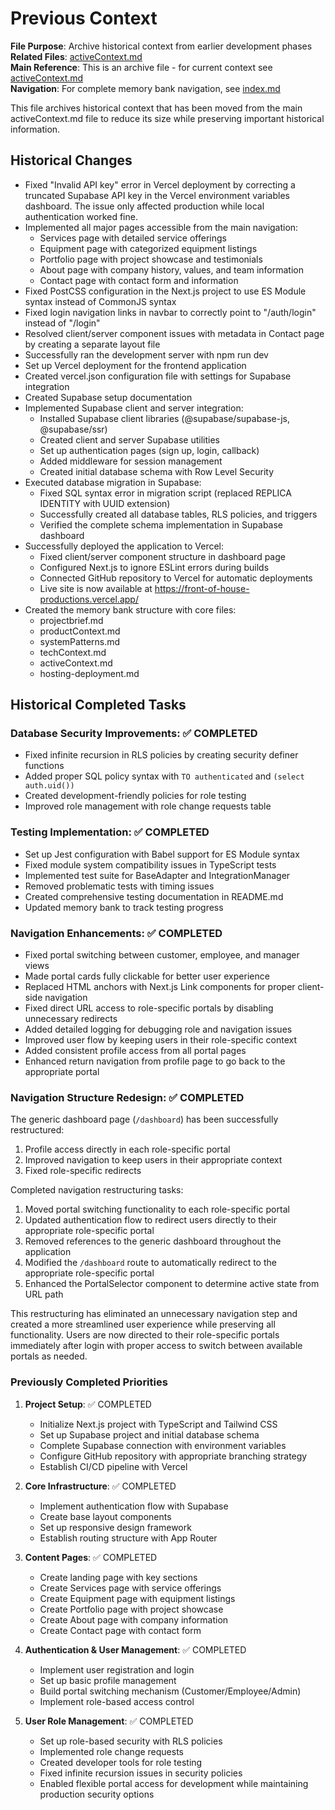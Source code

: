 # Previous Context

**File Purpose**: Archive historical context from earlier development phases  
**Related Files**: [activeContext.md](../activeContext.md)  
**Main Reference**: This is an archive file - for current context see [activeContext.md](../activeContext.md)  
**Navigation**: For complete memory bank navigation, see [index.md](../index.md)

This file archives historical context that has been moved from the main activeContext.md file to reduce its size while preserving important historical information.

## Historical Changes

- Fixed "Invalid API key" error in Vercel deployment by correcting a truncated Supabase API key in the Vercel environment variables dashboard. The issue only affected production while local authentication worked fine.
- Implemented all major pages accessible from the main navigation:
  - Services page with detailed service offerings
  - Equipment page with categorized equipment listings
  - Portfolio page with project showcase and testimonials
  - About page with company history, values, and team information
  - Contact page with contact form and information
- Fixed PostCSS configuration in the Next.js project to use ES Module syntax instead of CommonJS syntax
- Fixed login navigation links in navbar to correctly point to "/auth/login" instead of "/login"
- Resolved client/server component issues with metadata in Contact page by creating a separate layout file
- Successfully ran the development server with npm run dev
- Set up Vercel deployment for the frontend application
- Created vercel.json configuration file with settings for Supabase integration
- Created Supabase setup documentation
- Implemented Supabase client and server integration:
  - Installed Supabase client libraries (@supabase/supabase-js, @supabase/ssr)
  - Created client and server Supabase utilities
  - Set up authentication pages (sign up, login, callback)
  - Added middleware for session management
  - Created initial database schema with Row Level Security
- Executed database migration in Supabase:
  - Fixed SQL syntax error in migration script (replaced REPLICA IDENTITY with UUID extension)
  - Successfully created all database tables, RLS policies, and triggers
  - Verified the complete schema implementation in Supabase dashboard
- Successfully deployed the application to Vercel:
  - Fixed client/server component structure in dashboard page
  - Configured Next.js to ignore ESLint errors during builds
  - Connected GitHub repository to Vercel for automatic deployments
  - Live site is now available at https://front-of-house-productions.vercel.app/
- Created the memory bank structure with core files:
  - projectbrief.md
  - productContext.md
  - systemPatterns.md
  - techContext.md
  - activeContext.md
  - hosting-deployment.md

## Historical Completed Tasks

### Database Security Improvements: ✅ COMPLETED
- Fixed infinite recursion in RLS policies by creating security definer functions
- Added proper SQL policy syntax with `TO authenticated` and `(select auth.uid())`
- Created development-friendly policies for role testing
- Improved role management with role change requests table

### Testing Implementation: ✅ COMPLETED
- Set up Jest configuration with Babel support for ES Module syntax
- Fixed module system compatibility issues in TypeScript tests
- Implemented test suite for BaseAdapter and IntegrationManager
- Removed problematic tests with timing issues
- Created comprehensive testing documentation in README.md
- Updated memory bank to track testing progress

### Navigation Enhancements: ✅ COMPLETED
- Fixed portal switching between customer, employee, and manager views
- Made portal cards fully clickable for better user experience
- Replaced HTML anchors with Next.js Link components for proper client-side navigation
- Fixed direct URL access to role-specific portals by disabling unnecessary redirects
- Added detailed logging for debugging role and navigation issues
- Improved user flow by keeping users in their role-specific context
- Added consistent profile access from all portal pages
- Enhanced return navigation from profile page to go back to the appropriate portal

### Navigation Structure Redesign: ✅ COMPLETED
The generic dashboard page (`/dashboard`) has been successfully restructured:
1. Profile access directly in each role-specific portal
2. Improved navigation to keep users in their appropriate context
3. Fixed role-specific redirects

Completed navigation restructuring tasks:
1. Moved portal switching functionality to each role-specific portal
2. Updated authentication flow to redirect users directly to their appropriate role-specific portal
3. Removed references to the generic dashboard throughout the application
4. Modified the `/dashboard` route to automatically redirect to the appropriate role-specific portal
5. Enhanced the PortalSelector component to determine active state from URL path

This restructuring has eliminated an unnecessary navigation step and created a more streamlined user experience while preserving all functionality. Users are now directed to their role-specific portals immediately after login with proper access to switch between available portals as needed.

### Previously Completed Priorities

1. **Project Setup**: ✅ COMPLETED
   - Initialize Next.js project with TypeScript and Tailwind CSS
   - Set up Supabase project and initial database schema
   - Complete Supabase connection with environment variables
   - Configure GitHub repository with appropriate branching strategy
   - Establish CI/CD pipeline with Vercel

2. **Core Infrastructure**: ✅ COMPLETED
   - Implement authentication flow with Supabase
   - Create base layout components
   - Set up responsive design framework
   - Establish routing structure with App Router

3. **Content Pages**: ✅ COMPLETED
   - Create landing page with key sections
   - Create Services page with service offerings
   - Create Equipment page with equipment listings
   - Create Portfolio page with project showcase
   - Create About page with company information
   - Create Contact page with contact form

4. **Authentication & User Management**: ✅ COMPLETED
   - Implement user registration and login
   - Set up basic profile management
   - Build portal switching mechanism (Customer/Employee/Admin)
   - Implement role-based access control

6. **User Role Management**: ✅ COMPLETED
   - Set up role-based security with RLS policies
   - Implemented role change requests
   - Created developer tools for role testing
   - Fixed infinite recursion issues in security policies
   - Enabled flexible portal access for development while maintaining production security options
